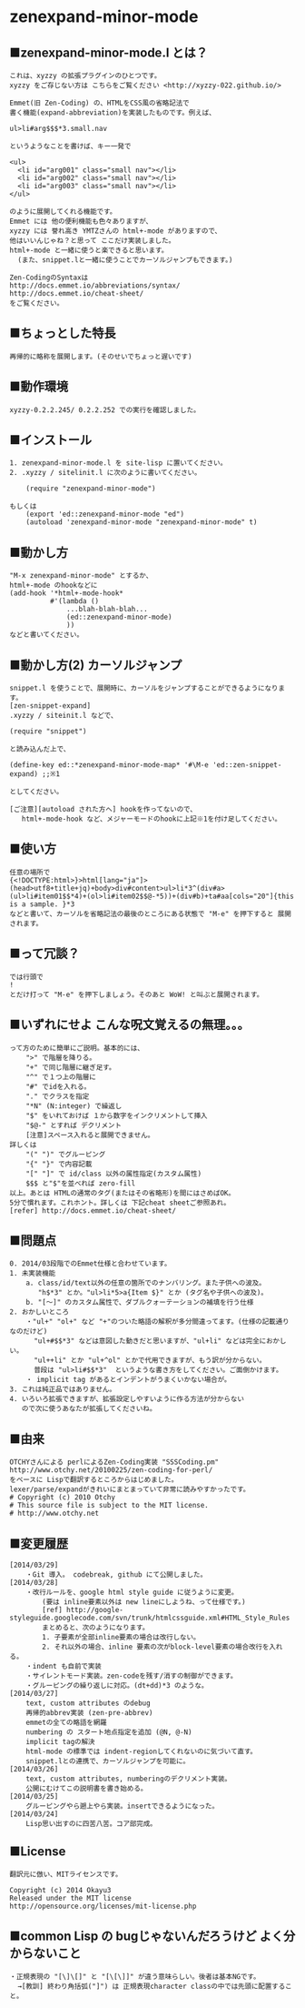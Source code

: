 ﻿# zenexpand-minor-mode

## ■zenexpand-minor-mode.l とは？

	これは、xyzzy の拡張プラグインのひとつです。
	xyzzy をご存じない方は こちらをご覧ください <http://xyzzy-022.github.io/>

	Emmet(旧 Zen-Coding) の、HTMLをCSS風の省略記法で
	書く機能(expand-abbreviation)を実装したものです。例えば、

	ul>li#arg$$$*3.small.nav

	というようなことを書けば、キー一発で

    <ul>
      <li id="arg001" class="small nav"></li>
      <li id="arg002" class="small nav"></li>
      <li id="arg003" class="small nav"></li>
    </ul>

	のように展開してくれる機能です。
	Emmet には 他の便利機能も色々ありますが、
	xyzzy には 誉れ高き YMTZさんの html+-mode がありますので、
	他はいいんじゃね？と思って ここだけ実装しました。
	html+-mode と一緒に使うと楽できると思います。
      (また、snippet.lと一緒に使うことでカーソルジャンプもできます。)

	Zen-CodingのSyntaxは
	http://docs.emmet.io/abbreviations/syntax/
	http://docs.emmet.io/cheat-sheet/
	をご覧ください。

## ■ちょっとした特長
	再帰的に略称を展開します。(そのせいでちょっと遅いです)

## ■動作環境
	xyzzy-0.2.2.245/ 0.2.2.252 での実行を確認しました。

## ■インストール
	1. zenexpand-minor-mode.l を site-lisp に置いてください。
	2. .xyzzy / sitelinit.l に次のように書いてください。

		(require "zenexpand-minor-mode")

	もしくは
		(export 'ed::zenexpand-minor-mode "ed")
		(autoload 'zenexpand-minor-mode "zenexpand-minor-mode" t)

## ■動かし方
	"M-x zenexpand-minor-mode" とするか、
	html+-mode のhookなどに
	(add-hook '*html+-mode-hook*
	          #'(lambda ()
	              ...blah-blah-blah...
	              (ed::zenexpand-minor-mode)
	              ))
	などと書いてください。

## ■動かし方(2) カーソルジャンプ
	snippet.l を使うことで、展開時に、カーソルをジャンプすることができるようになります。
	[zen-snippet-expand]
	.xyzzy / siteinit.l などで、

	(require "snippet")

	と読み込んだ上で、

	(define-key ed::*zenexpand-minor-mode-map* '#\M-e 'ed::zen-snippet-expand) ;;※1

	としてください。

	[ご注意][autoload された方へ] hookを作ってないので、
	   html+-mode-hook など、メジャーモードのhookに上記※1を付け足してください。

## ■使い方
	任意の場所で
	{<!DOCTYPE:html>}>html[lang="ja"]>(head>utf8+title+jq)+body>div#content>ul>li*3^(div#a>(ul>li#item01$$*4)+(ol>li#item02$$@-*5))+(div#b)+ta#aa[cols="20"]{this is a sample. }*3
	などと書いて、カーソルを省略記法の最後のところにある状態で "M-e" を押下すると 展開されます。

## ■って冗談？
	では行頭で
	!
	とだけ打って "M-e" を押下しましょう。そのあと WoW! と叫ぶと展開されます。

## ■いずれにせよ こんな呪文覚えるの無理。。。
	って方のために簡単にご説明。基本的には、
		">" で階層を降りる。
		"+" で同じ階層に継ぎ足す。
		"^" で１つ上の階層に
		"#" でidを入れる。
		"." でクラスを指定
		"*N" (N:integer) で繰返し
		"$" をいれておけば １から数字をインクリメントして挿入
		"$@-" とすれば デクリメント
		[注意]スペース入れると展開できません。
	詳しくは
		"(" ")" でグルーピング
		"{" "}" で内容記載
		"[" "]" で id/class 以外の属性指定(カスタム属性)
		$$$ と"$"を並べれば zero-fill
	以上。あとは HTMLの通常のタグ(またはその省略形)を間にはさめばOK。
	5分で慣れます。これホント。詳しくは 下記cheat sheetご参照あれ。
	[refer] http://docs.emmet.io/cheat-sheet/

## ■問題点
	0. 2014/03段階でのEmmet仕様と合わせています。
	1. 未実装機能
		a. class/id/text以外の任意の箇所でのナンバリング。また子供への波及。
		   "h$*3" とか。"ul>li*5>a{Item $}" とか (タグ名や子供への波及)。
		b. "[～]" のカスタム属性で、ダブルクォーテーションの補填を行う仕様
	2. おかしいところ
		・"ul+" "ol+" など "+"のついた略語の解釈が多分間違ってます。(仕様の記載通りなのだけど)
		  "ul+#$$*3" などは意図した動きだと思いますが、"ul+li" などは完全におかしい。
		  "ul++li" とか "ul+^ol" とかで代用できますが、もう訳が分からない。
		  普段は "ul>li#$$*3"  というような書き方をしてください。ご面倒かけます。
		・ implicit tag があるとインデントがうまくいかない場合が。
	3. これは純正品ではありません。
	4. いろいろ拡張できますが、拡張設定しやすいように作る方法が分からない
	   ので次に使うあなたが拡張してくださいね。

## ■由来
	OTCHYさんによる perlによるZen-Coding実装 "SSSCoding.pm"
	http://www.otchy.net/20100225/zen-coding-for-perl/
	をベースに Lispで翻訳するところからはじめました。
	lexer/parse/expandがきれいにまとまっていて非常に読みやすかったです。
	# Copyright (c) 2010 Otchy
	# This source file is subject to the MIT license.
	# http://www.otchy.net

## ■変更履歴
	[2014/03/29]
		・Git 導入。 codebreak, github にて公開しました。
	[2014/03/28]
		・改行ルールを、google html style guide に従うように変更。
			(要は inline要素以外は new lineにしようね、って仕様です。)
			[ref] http://google-styleguide.googlecode.com/svn/trunk/htmlcssguide.xml#HTML_Style_Rules
			まとめると、次のようになります。
			1. 子要素が全部inline要素の場合は改行しない。
			2. それ以外の場合、inline 要素の次がblock-level要素の場合改行を入れる。
		・indent も自前で実装
		・サイレントモード実装。zen-codeを残す/消すの制御ができます。
		・グルーピングの繰り返しに対応。(dt+dd)*3 のような。
	[2014/03/27]
		text, custom attributes のdebug
		再帰的abbrev実装 (zen-pre-abbrev)
		emmetの全ての略語を網羅
		numbering の スタート地点指定を追加 (@N, @-N)
		implicit tagの解決
		html-mode の標準では indent-regionしてくれないのに気づいて直す。
		snippet.lとの連携で、カーソルジャンプを可能に。
	[2014/03/26]
		text, custom attributes, numberingのデクリメント実装。
		公開にむけてこの説明書を書き始める。
	[2014/03/25]
		グルーピングやら遡上やら実装。insertできるようになった。
	[2014/03/24]
		Lisp思い出すのに四苦八苦。コア部完成。

## ■License
	翻訳元に倣い、MITライセンスです。

	Copyright (c) 2014 Okayu3
	Released under the MIT license
	http://opensource.org/licenses/mit-license.php

## ■common Lisp の bugじゃないんだろうけど よく分からないこと
	・正規表現の "[\]\[]" と "[\[\]]" が違う意味らしい。後者は基本NGです。
	  →[教訓] 終わり角括弧("]") は 正規表現character classの中では先頭に配置すること。
